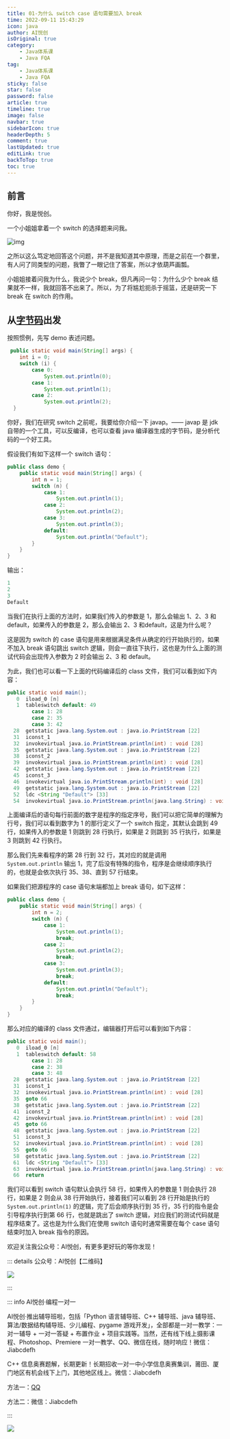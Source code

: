 ```yaml
---
title: 01-为什么 switch case 语句需要加入 break
time: 2022-09-11 15:43:29
icon: java
author: AI悦创
isOriginal: true
category: 
    - Java体系课
    - Java FQA
tag:
    - Java体系课
    - Java FQA
sticky: false
star: false
password: false
article: true
timeline: true
image: false
navbar: true
sidebarIcon: true
headerDepth: 5
comment: true
lastUpdated: true
editLink: true
backToTop: true
toc: true
---
```


## 前言

你好，我是悦创。

一个小姐姐拿着一个 switch 的选择题来问我。

![img](./01-Why-do-switch-case-statements-need-to-include-breaks.assets/20210611144448300.jpg)

之所以这么笃定地回答这个问题，并不是我知道其中原理，而是之前在一个群里，有人问了同类型的问题，我瞥了一眼记住了答案，所以才依葫芦画瓢。

小姐姐接着问我为什么，我说少个 break，但凡再问一句：为什么少个 break 结果就不一样，我就回答不出来了。所以，为了将尴尬扼杀于摇篮，还是研究一下 break 在 switch 的作用。

## 从[字节码](#)出发

按照惯例，先写 demo 表述问题。

```java
 public static void main(String[] args) {
    int i = 0;
    switch (i) {
        case 0:
            System.out.println(0);
        case 1:
            System.out.println(1);
        case 2:
            System.out.println(2);
  }
```

















你好，我们在研究 switch 之前呢，我要给你介绍一下 javap。—— javap 是 jdk 自带的一个工具，可以反编译，也可以查看 java 编译器生成的字节码，是分析代码的一个好工具。

假设我们有如下这样一个 switch 语句：

```java
public class demo {
    public static void main(String[] args) {
        int n = 1;
        switch (n) {
            case 1:
                System.out.println(1);
            case 2:
                System.out.println(2);
            case 3:
                System.out.println(3);
            default:
                System.out.println("Default");
        }
    }
}
```

输出：

```java
1
2
3
Default
```

当我们在执行上面的方法时，如果我们传入的参数是 1，那么会输出 1、2、3 和 default，如果传入的参数是 2，那么会输出 2、3 和default，这是为什么呢？

这是因为 switch 的 case 语句是用来根据满足条件从确定的行开始执行的，如果不加入 break 语句跳出 switch 逻辑，则会一直往下执行，这也是为什么上面的测试代码会出现传入参数为 2 时会输出 2、3 和 default。

为此，我们也可以看一下上面的代码编译后的 class 文件，我们可以看到如下内容：

```java
public static void main();  
   0  iload_0 [n]  
   1  tableswitch default: 49  
        case 1: 28  
        case 2: 35  
        case 3: 42  
  28  getstatic java.lang.System.out : java.io.PrintStream [22]  
  31  iconst_1  
  32  invokevirtual java.io.PrintStream.println(int) : void [28]  
  35  getstatic java.lang.System.out : java.io.PrintStream [22]  
  38  iconst_2  
  39  invokevirtual java.io.PrintStream.println(int) : void [28]  
  42  getstatic java.lang.System.out : java.io.PrintStream [22]  
  45  iconst_3  
  46  invokevirtual java.io.PrintStream.println(int) : void [28]  
  49  getstatic java.lang.System.out : java.io.PrintStream [22]  
  52  ldc <String "Default"> [33]  
  54  invokevirtual java.io.PrintStream.println(java.lang.String) : void [35]
```

上面编译后的语句每行前面的数字是程序的指定序号，我们可以把它简单的理解为行号，我们可以看到数字为 1 的那行定义了一个  switch 指定，其默认会跳到 49 行，如果传入的参数是 1 则跳到 28 行执行，如果是 2 则跳到 35 行执行，如果是 3 则跳到 42 行执行。

那么我们先来看程序的第 28 行到 32 行，其对应的就是调用 `System.out.println` 输出 1，完了后没有特殊的指令，程序是会继续顺序执行的，也就是会依次执行 35、38、直到 57 行结束。

如果我们把源程序的 case 语句末端都加上 break 语句，如下这样：

```java
public class demo {
    public static void main(String[] args) {
        int n = 2;
        switch (n) {
            case 1:
                System.out.println(1);
                break;
            case 2:
                System.out.println(2);
                break;
            case 3:
                System.out.println(3);
                break;
            default:
                System.out.println("Default");
                break;
        }
    }
}
```

 那么对应的编译的 class 文件通过，编辑器打开后可以看到如下内容：

```java
public static void main();  
   0  iload_0 [n]  
   1  tableswitch default: 58  
        case 1: 28  
        case 2: 38  
        case 3: 48  
  28  getstatic java.lang.System.out : java.io.PrintStream [22]  
  31  iconst_1  
  32  invokevirtual java.io.PrintStream.println(int) : void [28]  
  35  goto 66  
  38  getstatic java.lang.System.out : java.io.PrintStream [22]  
  41  iconst_2  
  42  invokevirtual java.io.PrintStream.println(int) : void [28]  
  45  goto 66  
  48  getstatic java.lang.System.out : java.io.PrintStream [22]  
  51  iconst_3  
  52  invokevirtual java.io.PrintStream.println(int) : void [28]  
  55  goto 66  
  58  getstatic java.lang.System.out : java.io.PrintStream [22]  
  61  ldc <String "Default"> [33]  
  63  invokevirtual java.io.PrintStream.println(java.lang.String) : void [35]  
  66  return
```

我们可以看到 switch 语句默认会执行 58 行，如果传入的参数是 1 则会执行 28 行，如果是 2 则会从 38 行开始执行，接着我们可以看到 28 行开始是执行的 `System.out.println(1)` 的逻辑，完了后会顺序执行到 35 行，35 行的指令是会引导程序执行到第 66 行，也就是跳出了 switch 逻辑，对应我们的测试代码就是程序结束了。这也是为什么我们在使用 switch 语句时通常需要在每个 case 语句结束时加入 break 指令的原因。

欢迎关注我公众号：AI悦创，有更多更好玩的等你发现！

::: details 公众号：AI悦创【二维码】

![](/gzh.jpg)

:::

::: info AI悦创·编程一对一

AI悦创·推出辅导班啦，包括「Python 语言辅导班、C++ 辅导班、java 辅导班、算法/数据结构辅导班、少儿编程、pygame 游戏开发」，全部都是一对一教学：一对一辅导 + 一对一答疑 + 布置作业 + 项目实践等。当然，还有线下线上摄影课程、Photoshop、Premiere 一对一教学、QQ、微信在线，随时响应！微信：Jiabcdefh

C++ 信息奥赛题解，长期更新！长期招收一对一中小学信息奥赛集训，莆田、厦门地区有机会线下上门，其他地区线上。微信：Jiabcdefh

方法一：[QQ](http://wpa.qq.com/msgrd?v=3&uin=1432803776&site=qq&menu=yes)

方法二：微信：Jiabcdefh

:::

![](/zsxq.jpg)

